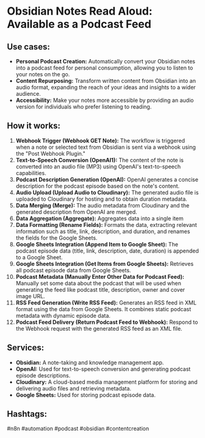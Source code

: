 # Obsidian Notes Read Aloud: Available as a Podcast Feed

## Use cases:

- **Personal Podcast Creation:** Automatically convert your Obsidian notes into a podcast feed for personal consumption, allowing you to listen to your notes on the go.
- **Content Repurposing:** Transform written content from Obsidian into an audio format, expanding the reach of your ideas and insights to a wider audience.
- **Accessibility:** Make your notes more accessible by providing an audio version for individuals who prefer listening to reading.

## How it works:

1.  **Webhook Trigger (Webhook GET Note):** The workflow is triggered when a note or selected text from Obsidian is sent via a webhook using the "Post Webhook Plugin."
2.  **Text-to-Speech Conversion (OpenAI1):** The content of the note is converted into an audio file (MP3) using OpenAI's text-to-speech capabilities.
3.  **Podcast Description Generation (OpenAI):** OpenAI generates a concise description for the podcast episode based on the note's content.
4.  **Audio Upload (Upload Audio to Cloudinary):** The generated audio file is uploaded to Cloudinary for hosting and to obtain duration metadata.
5.  **Data Merging (Merge):** The audio metadata from Cloudinary and the generated description from OpenAI are merged.
6.  **Data Aggregation (Aggregate):** Aggregates data into a single item
7.  **Data Formatting (Rename Fields):** Formats the data, extracting relevant information such as title, link, description, and duration, and renames the fields for the Google Sheets.
8.  **Google Sheets Integration (Append Item to Google Sheet):** The podcast episode data (title, link, description, date, duration) is appended to a Google Sheet.
9. **Google Sheets Integration (Get Items from Google Sheets):** Retrieves all podcast episode data from Google Sheets.
10. **Podcast Metadata (Manually Enter Other Data for Podcast Feed):** Manually set some data about the podcast that will be used when generating the feed like podcast title, description, owner and cover image URL.
11. **RSS Feed Generation (Write RSS Feed):** Generates an RSS feed in XML format using the data from Google Sheets. It combines static podcast metadata with dynamic episode data.
12. **Podcast Feed Delivery (Return Podcast Feed to Webhook):** Respond to the Webhook request with the generated RSS feed as an XML file.

## Services:

-   **Obsidian:** A note-taking and knowledge management app.
-   **OpenAI:** Used for text-to-speech conversion and generating podcast episode descriptions.
-   **Cloudinary:** A cloud-based media management platform for storing and delivering audio files and retrieving metadata.
-   **Google Sheets:** Used for storing podcast episode data.
    
## Hashtags:

#n8n #automation #podcast #obsidian #contentcreation
